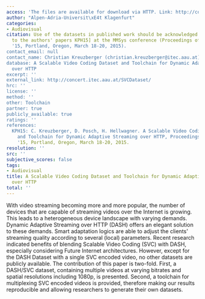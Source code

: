 ```yaml
---
access: 'The files are available for download via HTTP. Link: http://concert.itec.aau.at/SVCDataset/'
author: "Alpen-Adria-Universit\xE4t Klagenfurt"
categories:
- Audiovisual
citation: Use of the datasets in published work should be acknowledged by a full citation
  to the authors' papers KPH15] at the MMSys conference (Proceedings of ACM MMSys
  '15, Portland, Oregon, March 18-20, 2015).
contact_email: null
contact_name: Christian Kreuzberger (christian.kreuzberger@itec.aau.at)
database: A Scalable Video Coding Dataset and Toolchain for Dynamic Adaptive Streaming
  over HTTP
excerpt: ''
external_link: http://concert.itec.aau.at/SVCDataset/
hrc: ''
license: ''
method: ''
other: Toolchain
partner: true
publicly_available: true
ratings: ''
references:
  KPH15: C. Kreuzberger, D. Posch, H. Hellwagner. A Scalable Video Coding Dataset
    and Toolchain for Dynamic Adaptive Streaming over HTTP, Proceedings of ACM MMSys
    '15, Portland, Oregon, March 18-20, 2015.
resolution: ''
src: ''
subjective_scores: false
tags:
- Audiovisual
title: A Scalable Video Coding Dataset and Toolchain for Dynamic Adaptive Streaming
  over HTTP
total: ''
---
```


With video streaming becoming more and more popular, the number of devices that are capable of streaming videos over the Internet is growing. This leads to a heterogeneous device landscape with varying demands. Dynamic Adaptive Streaming over HTTP (DASH) offers an elegant solution to these demands. Smart adaptation logics are able to adjust the clients' streaming quality according to several (local) parameters. Recent research indicated benefits of blending Scalable Video Coding (SVC) with DASH, especially considering Future Internet architectures. However, except for the DASH Dataset with a single SVC encoded video, no other datasets are publicly available. The contribution of this paper is two-fold. First, a DASH/SVC dataset, containing multiple videos at varying bitrates and spatial resolutions including 1080p, is presented. Second, a toolchain for multiplexing SVC encoded videos is provided, therefore making our results reproducible and allowing researchers to generate their own datasets.